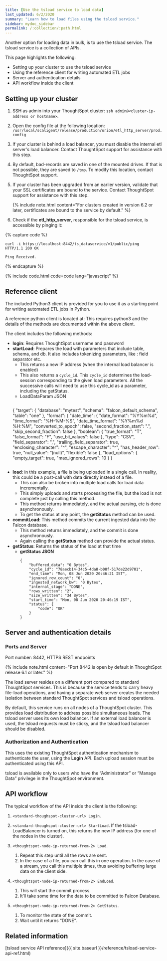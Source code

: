 ```yaml
---
title: [Use the tsload service to load data]
last_updated: 6/2/2020
summary: "Learn how to load files using the tsload service."
sidebar: mydoc_sidebar
permalink: /:collection/:path.html
---
```

Another option for loading data in bulk, is to use the tsload service. The tsload service is a collection of APIs.

This page highlights the following:
- Setting up your cluster to use the tsload service
- Using the reference client for writing automated ETL jobs
- Server and authentication details
- API workflow inside the client

## Setting up your cluster

1. SSH as admin into your ThoughtSpot cluster: `ssh admin@<cluster-ip-address or hostname>`.

2. Open the config file at the following location:
   `/usr/local/scaligent/release/production/orion/etl_http_server/prod.config`  

3. If your cluster is behind a load balancer, you must disable the internal etl server's load balancer. Contact ThoughtSpot support for assistance with this step.

4. By default, bad-records are saved in one of the mounted drives. If that is not possible, they are saved to `/tmp`. To modify this location, contact ThoughtSpot support.

5. If your cluster has been upgraded from an earlier version, validate that your SSL certificates are bound to the service. Contact ThoughtSpot support for assistance with this step.

   {% include note.html content="For clusters created in version 6.2 or later, certificates are bound to the service by default." %}

6. Check if the **etl_http_server**, responsible for the tsload service, is accessible by pinging it:

{% capture code %}
   ```
   curl -i https://localhost:8442/ts_dataservice/v1/public/ping
   HTTP/1.1 200 OK

   Ping Received.
   ```   
{% endcapture %}

{% include code.html code=code lang="javascript" %}


## Reference client

The included Python3 client is provided for you to use it as a starting point for writing automated ETL jobs in Python.

A reference python client is located at: <todo-Anand to send the link>
This requires python3 and the details of the methods are documented within the above client.

The client includes the following methods:
- **login**: Requires ThoughtSpot username and password
- **startLoad**: Prepares the load with parameters that include table, schema, and db. It also includes tokenizing parameters, like : field separator etc.
  - This returns a new IP address (when the internal load balancer is enabled)
  - This also returns a `cycle_id`. This `cycle_id` determines the load-session corresponding to the given load parameters. All the successive calls will need to use this cycle_id as a parameter, including the getStatus.
  - LoadDataParam JSON
    ```
  {
	"target": {
		"database": "mytest",
		"schema": "falcon_default_schema",
		"table": "one"
	},
	"format": {
		"date_time": {
			"date_format": "%Y%m%d",
			"time_format": "%H-%M-%S",
			"date_time_format": "%Y%m%d %H:%M",
			"converted_to_epoch": false,
			"second_fraction_start": ".",
			"skip_second_fraction": false
		},
		"boolean": {
			"true_format": "T",
			"false_format": "F",
			"use_bit_values": false
		},
		"type": "CSV",
		"field_separator": ",",
    "trailing_field_separator": true,
		"enclosing_character": "^",
		"escape_character": "^",
		"has_header_row": true,
		"null_value": “(null)”,
		"flexible": false
  	},
  	"load_options": {
  		"empty_target": true,
  		"max_ignored_rows": 10
  	}
  }
    ```
- **load**: in this example, a file is being uploaded in a single call. In reality, this could be a post-call with data directly instead of a file.
  - This can also be broken into multiple load calls for load data incrementally.
  - This simply uploads and starts processing the file, but the load is not complete just by calling this method.
  - This method returns immediately, and the actual parsing, etc is done asynchronously.
  - To get the status at any point, the **getStatus** method can be used.
- **commitLoad**: This method commits the current ingested data into the Falcon database.
  - This method returns immediately, and the commit is done asynchronously.
  - Again calling the **getStatus** method can provide the actual status.
- **getStatus**: Returns the status of the load at that time
  - **getStatus JSON**
    ```
    {
    	"buffered_data": "0 Bytes",
    	"cycle_id": "78aecb14-34c5-4da8-b08f-517de22d9701",
    	"end_time": "Mon, 08 Jun 2020 20:46:21 IST",
    	"ignored_row_count": "0",
    	"ingested_network_bw": "0 Bytes",
    	"internal_stage": "DONE",
    	"rows_written": "2",
    	"size_written": "34 Bytes",
    	"start_time": "Mon, 08 Jun 2020 20:46:19 IST",
    	"status": {
    		"code": "OK"
    	}
    }
    ```  

## Server and authentication details

### Ports and Server

Port number: 8442, HTTPS REST endpoints

{% include note.html content="Port 8442 is open by default in ThoughtSpot release 6.1 or later." %}

The load server resides on a different port compared to standard ThoughtSpot services. This is because the service tends to carry heavy file-load operations, and having a separate web server creates the needed isolation between standard ThoughtSpot services and tsload operations.

By default, this service runs on all nodes of a ThoughtSpot cluster. This provides load distribution to address possible simultaneous loads. The tsload server uses its own load balancer. If an external load balancer is used, the tsload requests must be sticky, and the tsload load balancer should be disabled.

### Authorization and Authentication

This uses the existing ThoughtSpot authentication mechanism to authenticate the user, using the **Login** API. Each upload session must be authenticated using this API.

tsload is available only to users who have the “Administrator” or “Manage Data” privilege in the ThoughtSpot environment.

## API workflow

The typical workflow of the API inside the client is the following:

1. `<standard-thoughspot-cluster-url> Login`.

2. `<standard-thoughspot-cluster-url> StartLoad`.
   If the tsload-LoadBalancer is turned on, this returns the new IP address (for one of the nodes in the cluster).

3. `<thoughtspot-node-ip-returned-from-2> Load`.
   1. Repeat this step until all the rows are sent.
   2. In the case of a file, you can call this in one operation. In the case of a stream, you call this multiple times, thus avoiding buffering large data on the client side.

4. `<thoughtspot-node-ip-returned-from-2> EndLoad`.
   1. This will start the commit process.
   2. It’ll take some time for the data to be committed to Falcon Database.

5. `<thoughtspot-node-ip-returned-from-2> GetStatus`.
   1. To monitor the state of the commit.
   2. Wait until it returns “DONE”.

## Related information

[tsload service API reference]({{ site.baseurl }}/reference/tsload-service-api-ref.html)   
